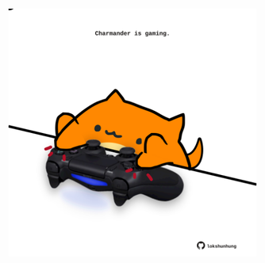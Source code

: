 <!-- built at 12/07/2025, 07:01:02 UTC -->
<p align="center">
  <img width="500" height="500" src="./ReadmeImage.svg">
</p>
